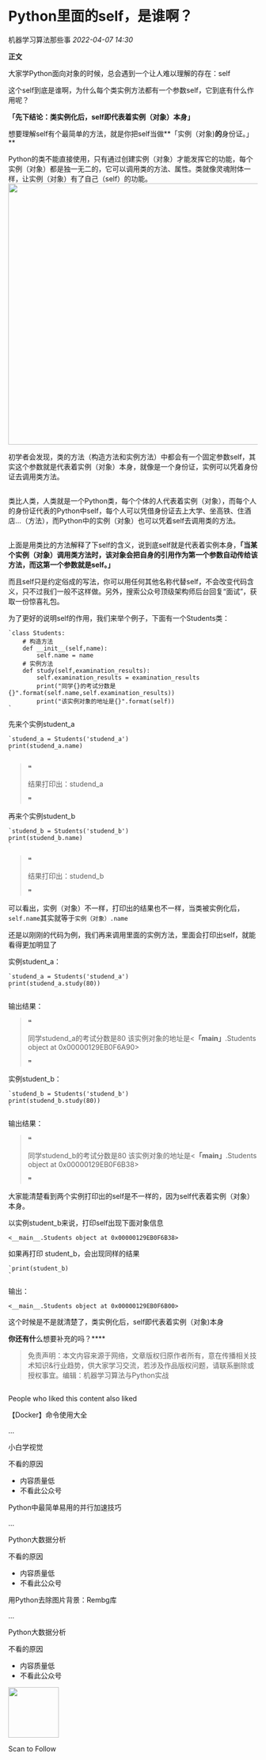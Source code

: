 # Python里面的self，是谁啊？

<a id="profileBt"></a><a id="js_name"></a>机器学习算法那些事 *2022-04-07 14:30*

**正文**

大家学Python面向对象的时候，总会遇到一个让人难以理解的存在：self

这个self到底是谁啊，为什么每个类实例方法都有一个参数self，它到底有什么作用呢？

**「先下结论：类实例化后，self即代表着实例（对象）本身」**

想要理解self有个最简单的方法，就是你把self当做**「实例（对象)**的**身份证。」**

Python的类不能直接使用，只有通过创建实例（对象）才能发挥它的功能，每个实例（对象）都是独一无二的，它可以调用类的方法、属性。类就像灵魂附体一样，让实例（对象）有了自己（self）的功能。<img width="677" height="528" src="../../../_resources/640_wx_fmt_png_wxfrom_5_wx_lazy__5346a736738c4a68a.png"/>

初学者会发现，类的方法（构造方法和实例方法）中都会有一个固定参数self，其实这个参数就是代表着实例（对象）本身，就像是一个身份证，实例可以凭着身份证去调用类方法。

![Image](data:image/gif;base64,iVBORw0KGgoAAAANSUhEUgAAAAEAAAABCAYAAAAfFcSJAAAADUlEQVQImWNgYGBgAAAABQABh6FO1AAAAABJRU5ErkJggg==)

类比人类，人类就是一个Python类，每个个体的人代表着实例（对象），而每个人的身份证代表的Python中self，每个人可以凭借身份证去上大学、坐高铁、住酒店...（方法），而Python中的实例（对象）也可以凭着self去调用类的方法。

![Image](data:image/gif;base64,iVBORw0KGgoAAAANSUhEUgAAAAEAAAABCAYAAAAfFcSJAAAADUlEQVQImWNgYGBgAAAABQABh6FO1AAAAABJRU5ErkJggg==)

上面是用类比的方法解释了下self的含义，说到底self就是代表着实例本身，**「当某个实例（对象）调用类方法时，该对象会把自身的引用作为第一个参数自动传给该方法，而这第一个参数就是self。」**

而且self只是约定俗成的写法，你可以用任何其他名称代替self，不会改变代码含义，只不过我们一般不这样做。另外，搜索公众号顶级架构师后台回复“面试”，获取一份惊喜礼包。

为了更好的说明self的作用，我们来举个例子，下面有一个Students类：

```
`class Students:
    # 构造方法
    def __init__(self,name):
        self.name = name
    # 实例方法
    def study(self,examination_results):
        self.examination_results = examination_results
        print("同学{}的考试分数是{}".format(self.name,self.examination_results))
        print("该实例对象的地址是{}".format(self))
`
```

先来个实例student_a

```
`studend_a = Students('studend_a')
print(studend_a.name)
`
```

> ❝
> 
> 结果打印出：studend_a
> 
> ❞

再来个实例student_b

```
`studend_b = Students('studend_b')
print(studend_b.name)
`
```

> ❝
> 
> 结果打印出：studend_b
> 
> ❞

可以看出，实例（对象）不一样，打印出的结果也不一样，当类被实例化后，`self.name`其实就等于`实例（对象）.name`

还是以刚刚的代码为例，我们再来调用里面的实例方法，里面会打印出self，就能看得更加明显了

实例student_a：

```
`studend_a = Students('studend_a')
print(studend_a.study(80))
`
```

输出结果：

> ❝
> 
> 同学studend_a的考试分数是80 该实例对象的地址是<**「main」**.Students object at 0x00000129EB0F6A90>
> 
> ❞

实例student_b：

```
`studend_b = Students('studend_b')
print(studend_b.study(80))
`
```

输出结果：

> ❝
> 
> 同学studend_b的考试分数是80 该实例对象的地址是<**「main」**.Students object at 0x00000129EB0F6B38>
> 
> ❞

大家能清楚看到两个实例打印出的self是不一样的，因为self代表着实例（对象）本身。

以实例student_b来说，打印self出现下面对象信息

`<__main__.Students object at 0x00000129EB0F6B38>`

如果再打印 student_b，会出现同样的结果

```
`print(student_b)
`
```

输出：

`<__main__.Students object at 0x00000129EB0F6B00>`

这个时候是不是就清楚了，类实例化后，self即代表着实例（对象)本身

****你还有什****么想要补充的吗？****

> 免责声明：本文内容来源于网络，文章版权归原作者所有，意在传播相关技术知识&行业趋势，供大家学习交流，若涉及作品版权问题，请联系删除或授权事宜。编辑：机器学习算法与Python实战

![Image](data:image/gif;base64,iVBORw0KGgoAAAANSUhEUgAAAAEAAAABCAYAAAAfFcSJAAAADUlEQVQImWNgYGBgAAAABQABh6FO1AAAAABJRU5ErkJggg==)

People who liked this content also liked

【Docker】命令使用大全

...

小白学视觉

不看的原因

- 内容质量低
- 不看此公众号

Python中最简单易用的并行加速技巧

...

Python大数据分析

不看的原因

- 内容质量低
- 不看此公众号

用Python去除图片背景：​Rembg库

...

Python大数据分析

不看的原因

- 内容质量低
- 不看此公众号

<img width="102" height="102" src="../../../_resources/qrcode_scene_10000004_size_102___5daa2896e1b6405f8.bmp"/>

Scan to Follow
